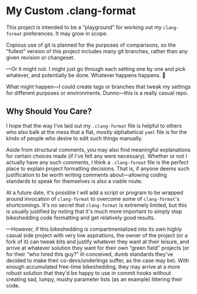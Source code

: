 My Custom .clang-format
=======================

This project is intended to be a “playground” for working out my `clang-format`
preferences. It may grow in scope.

Copious use of git is planned for the purposes of comparisons, so the “fullest”
version of this project includes many git branches, rather than any given
revision or changeset.

—Or it might not. I might just go through each setting one by one and pick
whatever, and potentially be done. Whatever happens happens. 🤷

What might happen—I could create tags or branches that tweak my settings for
different purposes or environments. Dunno—this is a really casual repo.

Why Should You Care?
--------------------

I hope that the way I've laid out my `.clang-format` file is helpful to others
who also balk at the mess that a flat, *mostly* alphabetical `yaml` file is for
the kinds of people who desire to edit such things manually.

Aside from structural comments, you may also find meaningful explanations for
certain choices made (if I've felt any were necessary). Whether or not I
actually have any such comments, I think a `.clang-format` file is the perfect
place to explain project formatting decisions. That is, if anyone deems such
justification to be worth writing comments about—allowing coding standards to
speak for themselves is also a viable route.

At a future date, it's possible I will add a script or program to be wrapped
around invocation of `clang-format` to overcome some of `clang-format`'s
shortcomings. It's no secret that `clang-format` is extremely limited, but this
is usually justified by noting that it's much more important to simply stop
bikeshedding code formatting and get relatively good results.

—However, if this bikeshedding is compartmentalized into its own highly casual
side project with very low aspirations, the owner of the project (or a fork of
it) can tweak bits and justify whatever they want at their leisure, and arrive
at whatever solution they want for their own “green field” projects (or for
their “who hired this guy?” ill-conceived, dumb standards they've decided to
make their co-devs/underlings suffer, as the case may be). With enough
accumulated free-time bikeshedding, they may arrive at a more robust solution
that they'd be happy to use in commit hooks without creating sad, lumpy, mushy
parameter lists (as an example) littering their code.

<!-- vim: set tw=80 noet ts=4 sw=0 sts=0 : -->
